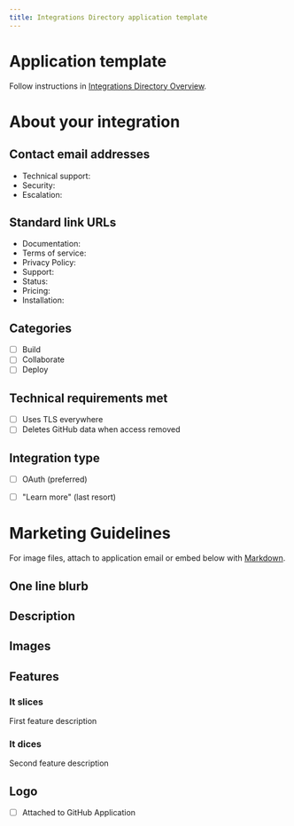 ```yaml
---
title: Integrations Directory application template
---
```


# Application template

Follow instructions in
[Integrations Directory Overview](/integrations-directory/).


# About your integration

## Contact email addresses

* Technical support:
* Security:
* Escalation:

## Standard link URLs

* Documentation:
* Terms of service:
* Privacy Policy:
* Support:
* Status:
* Pricing:
* Installation:

## Categories

* [ ] Build
* [ ] Collaborate
* [ ] Deploy

## Technical requirements met

* [ ] Uses TLS everywhere
* [ ] Deletes GitHub data when access removed

## Integration type

* [ ] OAuth (preferred)
* [ ] "Learn more" (last resort)


# Marketing Guidelines

For image files, attach to application email or embed below with
[Markdown](https://guides.github.com/features/mastering-markdown/#examples).

## One line blurb

## Description

## Images

## Features

### It slices

First feature description

### It dices

Second feature description

## Logo

* [ ] Attached to GitHub Application
